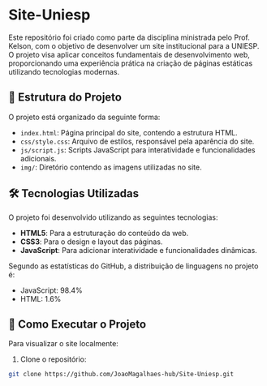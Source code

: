 # Site-Uniesp

Este repositório foi criado como parte da disciplina ministrada pelo Prof. Kelson, com o objetivo de desenvolver um site institucional para a UNIESP.  
O projeto visa aplicar conceitos fundamentais de desenvolvimento web, proporcionando uma experiência prática na criação de páginas estáticas utilizando tecnologias modernas.

## 📁 Estrutura do Projeto

O projeto está organizado da seguinte forma:


- `index.html`: Página principal do site, contendo a estrutura HTML.
- `css/style.css`: Arquivo de estilos, responsável pela aparência do site.
- `js/script.js`: Scripts JavaScript para interatividade e funcionalidades adicionais.
- `img/`: Diretório contendo as imagens utilizadas no site.

## 🛠️ Tecnologias Utilizadas

O projeto foi desenvolvido utilizando as seguintes tecnologias:

- **HTML5**: Para a estruturação do conteúdo da web.
- **CSS3**: Para o design e layout das páginas.
- **JavaScript**: Para adicionar interatividade e funcionalidades dinâmicas.

Segundo as estatísticas do GitHub, a distribuição de linguagens no projeto é:

- JavaScript: 98.4%
- HTML: 1.6%

## 🚀 Como Executar o Projeto

Para visualizar o site localmente:

1. Clone o repositório:

```bash
git clone https://github.com/JoaoMagalhaes-hub/Site-Uniesp.git
